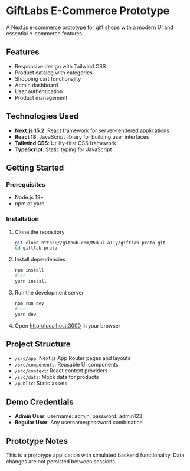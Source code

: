 # GiftLabs E-Commerce Prototype

A Next.js e-commerce prototype for gift shops with a modern UI and essential e-commerce features.

## Features

- Responsive design with Tailwind CSS
- Product catalog with categories
- Shopping cart functionality
- Admin dashboard
- User authentication
- Product management

## Technologies Used

- **Next.js 15.2**: React framework for server-rendered applications
- **React 18**: JavaScript library for building user interfaces
- **Tailwind CSS**: Utility-first CSS framework
- **TypeScript**: Static typing for JavaScript

## Getting Started

### Prerequisites

- Node.js 18+ 
- npm or yarn

### Installation

1. Clone the repository
   ```bash
   git clone https://github.com/Mukul-a11y/giftlab-proto.git
   cd giftlab-proto
   ```

2. Install dependencies
   ```bash
   npm install
   # or
   yarn install
   ```

3. Run the development server
   ```bash
   npm run dev
   # or
   yarn dev
   ```

4. Open [http://localhost:3000](http://localhost:3000) in your browser

## Project Structure

- `/src/app`: Next.js App Router pages and layouts
- `/src/components`: Reusable UI components
- `/src/context`: React context providers
- `/src/data`: Mock data for products
- `/public`: Static assets

## Demo Credentials

- **Admin User**: username: admin, password: admin123
- **Regular User**: Any username/password combination

## Prototype Notes

This is a prototype application with simulated backend functionality. Data changes are not persisted between sessions.
